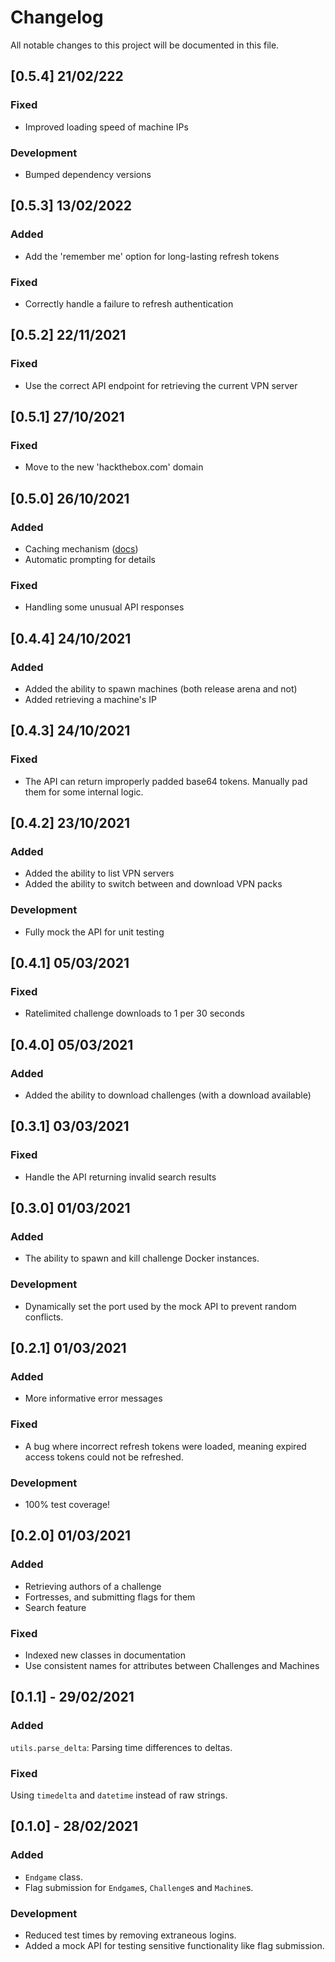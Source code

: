# Changelog

All notable changes to this project will be documented in this file.

## [0.5.4] 21/02/222
### Fixed
- Improved loading speed of machine IPs
### Development
- Bumped dependency versions

## [0.5.3] 13/02/2022
### Added
- Add the 'remember me' option for long-lasting refresh tokens
### Fixed
- Correctly handle a failure to refresh authentication

## [0.5.2] 22/11/2021
### Fixed
- Use the correct API endpoint for retrieving the current VPN server

## [0.5.1] 27/10/2021
### Fixed
- Move to the new 'hackthebox.com' domain

## [0.5.0] 26/10/2021
### Added
- Caching mechanism ([docs](https://pyhackthebox.readthedocs.io/en/latest/htb.html))
- Automatic prompting for details
### Fixed
- Handling some unusual API responses

## [0.4.4] 24/10/2021
### Added
- Added the ability to spawn machines (both release arena and not)
- Added retrieving a machine's IP

## [0.4.3] 24/10/2021
### Fixed
- The API can return improperly padded base64 tokens. Manually pad them for some internal logic.

## [0.4.2] 23/10/2021
### Added
- Added the ability to list VPN servers
- Added the ability to switch between and download VPN packs

### Development
- Fully mock the API for unit testing

## [0.4.1] 05/03/2021
### Fixed
- Ratelimited challenge downloads to 1 per 30 seconds

## [0.4.0] 05/03/2021
### Added
- Added the ability to download challenges (with a download available)

## [0.3.1] 03/03/2021
### Fixed
- Handle the API returning invalid search results

## [0.3.0] 01/03/2021
### Added
- The ability to spawn and kill challenge Docker instances.

### Development
- Dynamically set the port used by the mock API to prevent random conflicts.

## [0.2.1] 01/03/2021
### Added
- More informative error messages

### Fixed
- A bug where incorrect refresh tokens were loaded, meaning expired access tokens could not be refreshed.

### Development
- 100% test coverage!

## [0.2.0] 01/03/2021
### Added
- Retrieving authors of a challenge
- Fortresses, and submitting flags for them
- Search feature

### Fixed
- Indexed new classes in documentation
- Use consistent names for attributes between Challenges and Machines

## [0.1.1] - 29/02/2021
### Added
`utils.parse_delta`: Parsing time differences to deltas.

### Fixed
Using `timedelta` and `datetime` instead of raw strings.

## [0.1.0] - 28/02/2021
### Added
- `Endgame` class.
- Flag submission for `Endgame`s, `Challenge`s and `Machine`s.

### Development
- Reduced test times by removing extraneous logins.
- Added a mock API for testing sensitive functionality like flag submission.
